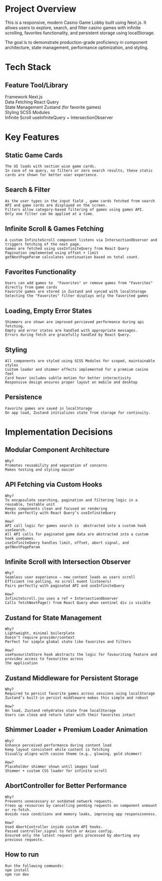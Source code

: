 #  Project Overview

This is a responsive, modern Casino Game Lobby built using Next.js. It allows users to explore, search, and filter casino games with infinite scrolling, favorites functionality, and persistent storage using localStorage.

The goal is to demonstrate production-grade proficiency in component architecture, state management, performance optimization, and styling.

#  Tech Stack

 Feature           Tool/Library                            
 -------------------------------------------
 Framework         Next.js                 
 Data Fetching     React Query                             
 State Management  Zustand (for favorite games)                     
 Styling           SCSS Modules                            
 Infinite Scroll   useInfiniteQuery + IntersectionObserver           

#  Key Features 

## Static Game Cards 
    The UI loads with section wise game cards.
    In case of no query, no filters or zero search results, these static cards are shown for better user experience.

## Search & Filter 
    As the user types in the input field , game cards fetched from search API and game cards are displayed on the screen. 
    Filters allow category-based filtering of games using games API. 
    Only one filter can be applied at a time.

## Infinite Scroll & Games Fetching
    A custom InfiniteScroll component listens via IntersectionObserver and triggers fetching of the next page.
    Games are fetched using useInfiniteQuery from React Query
    Pagination implemented using offset + limit
    getNextPageParam calculates continuation based on total count.

## Favorites Functionality
    Users can add games to  "Favorites" or remove games from "Favorites" directly from game cards
    Favorite games are stored in Zustand and synced with localStorage
    Selecting the "Favorites" filter displays only the favorited games

## Loading, Empty Error States
    Shimmers are shown are improved percieved performance during api fetching.
    Empty and error states are handled with appropriate messages.
    Errors during fetch are gracefully handled by React Query.

## Styling
    All components are styled using SCSS Modules for scoped, maintainable styles
    Custom loader and shimmer effects implemented for a premium casino feel
    Card hover includes subtle motion for better interactivity
    Responsive design ensures proper layout on mobile and desktop

## Persistence
    Favorite games are saved in localStorage
    On app load, Zustand initializes state from storage for continuity. 




#  Implementation Decisions

##  Modular Component Architecture

    Why?
    Promotes reusability and separation of concerns
    Makes testing and styling easier

## API Fetching via Custom Hooks

    Why?
    To encapsulate searching, pagination and filtering logic in a reusable, testable unit
    Keeps components clean and focused on rendering
    Works perfectly with React Query’s useInfiniteQuery

    How?
    API call logic for games search is  abstracted into a custom hook useSearch.
    All API calls for paginated game data are abstracted into a custom hook useGames.
    useInfiniteQuery handles limit, offset, abort signal, and getNextPageParam

##  Infinite Scroll with Intersection Observer

    Why?
    Seamless user experience — new content loads as users scroll
    Efficient (no polling, no scroll event listeners)
    Pairs perfectly with paginated API and useInfiniteQuery

    How?
    InfiniteScroll.jsx uses a ref + IntersectionObserver
    Calls fetchNextPage() from React Query when sentinel div is visible

## Zustand for State Management 

    Why?
    Lightweight, minimal boilerplate
    Doesn’t require provider/context
    Perfect for simple global state like favorites and filters

    How?
    useFavouriteStore hook abstracts the logic for favouriting feature and provides access to favourites across
    the application 

## Zustand  Middleware for Persistent Storage

    Why?
    Required to persist favorite games across sessions using localStorage
    Zustand’s built-in persist middleware makes this simple and robust

    How?
    On load, Zustand rehydrates state from localStorage
    Users can close and return later with their favorites intact

## Shimmer Loader + Premium Loader Animation
    
    Why?
    Enhance perceived performance during content load
    Keep layout consistent while content is fetching
    Visually aligns with casino theme (e.g., glowing, gold shimmer)

    How?
    Placeholder shimmer shown until images load
    Shimmer + custom CSS loader for infinite scroll 

## AbortController for Better Performance

    Why?
    Prevents unnecessary or outdated network requests.
    Frees up resources by cancelling pending requests on component unmount or re-fetch.
    Avoids race conditions and memory leaks, improving app responsiveness.

    How?
    Used AbortController inside custom API hooks.
    Passed controller.signal to fetch or Axios config.
    Ensured only the latest request gets processed by aborting any previous requests.


##  How to run
    Run the following commands:
    npm install
    npm run dev